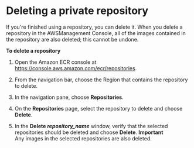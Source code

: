# Deleting a private repository<a name="repository-delete"></a>

If you're finished using a repository, you can delete it\. When you delete a repository in the AWSManagement Console, all of the images contained in the repository are also deleted; this cannot be undone\.

**To delete a repository**

1. Open the Amazon ECR console at [https://console\.aws\.amazon\.com/ecr/repositories](https://console.aws.amazon.com/ecr/repositories)\.

1. From the navigation bar, choose the Region that contains the repository to delete\.

1. In the navigation pane, choose **Repositories**\.

1. On the **Repositories** page, select the repository to delete and choose **Delete**\.

1. In the **Delete *repository\_name*** window, verify that the selected repositories should be deleted and choose **Delete**\.
**Important**  
Any images in the selected repositories are also deleted\.
